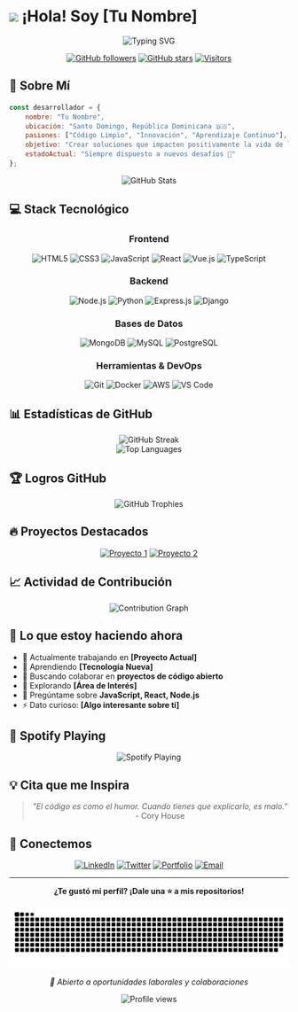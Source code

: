 # <img src="https://raw.githubusercontent.com/MartinHeinz/MartinHeinz/master/wave.gif" width="30px"> ¡Hola! Soy [Tu Nombre]

<div align="center">
  <img src="https://readme-typing-svg.herokuapp.com?font=Fira+Code&size=32&duration=2800&pause=2000&color=A9FEF7&center=true&vCenter=true&width=940&lines=Full+Stack+Developer;Apasionado+por+la+Tecnolog%C3%ADa;Creador+de+Experiencias+Digitales;Siempre+Aprendiendo+Algo+Nuevo" alt="Typing SVG" />
</div>

<div align="center">
  
[![GitHub followers](https://img.shields.io/github/followers/tuusuario?style=social)](https://github.com/tuusuario)
[![GitHub stars](https://img.shields.io/github/stars/tuusuario?style=social)](https://github.com/tuusuario)
[![Visitors](https://visitor-badge.laobi.icu/badge?page_id=tuusuario.tuusuario)](https://github.com/tuusuario)

</div>

## 🚀 Sobre Mí

```javascript
const desarrollador = {
    nombre: "Tu Nombre",
    ubicación: "Santo Domingo, República Dominicana 🇩🇴",
    pasiones: ["Código Limpio", "Innovación", "Aprendizaje Continuo"],
    objetivo: "Crear soluciones que impacten positivamente la vida de las personas",
    estadoActual: "Siempre dispuesto a nuevos desafíos 💪"
};
```

<div align="center">
  <img src="https://github-readme-stats.vercel.app/api?username=tuusuario&show_icons=true&theme=tokyonight&hide_border=true&count_private=true" alt="GitHub Stats" />
</div>

## 💻 Stack Tecnológico

<div align="center">

### Frontend
![HTML5](https://img.shields.io/badge/HTML5-E34F26?style=for-the-badge&logo=html5&logoColor=white)
![CSS3](https://img.shields.io/badge/CSS3-1572B6?style=for-the-badge&logo=css3&logoColor=white)
![JavaScript](https://img.shields.io/badge/JavaScript-F7DF1E?style=for-the-badge&logo=javascript&logoColor=black)
![React](https://img.shields.io/badge/React-20232A?style=for-the-badge&logo=react&logoColor=61DAFB)
![Vue.js](https://img.shields.io/badge/Vue.js-35495E?style=for-the-badge&logo=vue.js&logoColor=4FC08D)
![TypeScript](https://img.shields.io/badge/TypeScript-007ACC?style=for-the-badge&logo=typescript&logoColor=white)

### Backend
![Node.js](https://img.shields.io/badge/Node.js-43853D?style=for-the-badge&logo=node.js&logoColor=white)
![Python](https://img.shields.io/badge/Python-3776AB?style=for-the-badge&logo=python&logoColor=white)
![Express.js](https://img.shields.io/badge/Express.js-404D59?style=for-the-badge)
![Django](https://img.shields.io/badge/Django-092E20?style=for-the-badge&logo=django&logoColor=white)

### Bases de Datos
![MongoDB](https://img.shields.io/badge/MongoDB-4EA94B?style=for-the-badge&logo=mongodb&logoColor=white)
![MySQL](https://img.shields.io/badge/MySQL-00000F?style=for-the-badge&logo=mysql&logoColor=white)
![PostgreSQL](https://img.shields.io/badge/PostgreSQL-316192?style=for-the-badge&logo=postgresql&logoColor=white)

### Herramientas & DevOps
![Git](https://img.shields.io/badge/GIT-E44C30?style=for-the-badge&logo=git&logoColor=white)
![Docker](https://img.shields.io/badge/Docker-2496ED?style=for-the-badge&logo=docker&logoColor=white)
![AWS](https://img.shields.io/badge/Amazon_AWS-232F3E?style=for-the-badge&logo=amazon-aws&logoColor=white)
![VS Code](https://img.shields.io/badge/Visual_Studio_Code-0078D4?style=for-the-badge&logo=visual%20studio%20code&logoColor=white)

</div>

## 📊 Estadísticas de GitHub

<div align="center">
  <img src="https://github-readme-streak-stats.herokuapp.com/?user=tuusuario&theme=tokyonight&hide_border=true" alt="GitHub Streak" />
</div>

<div align="center">
  <img src="https://github-readme-stats.vercel.app/api/top-langs/?username=tuusuario&layout=compact&theme=tokyonight&hide_border=true" alt="Top Languages" />
</div>

## 🏆 Logros GitHub

<div align="center">
  <img src="https://github-profile-trophy.vercel.app/?username=tuusuario&theme=tokyonight&no-frame=true&row=1&column=7" alt="GitHub Trophies" />
</div>

## 🔥 Proyectos Destacados

<div align="center">

[![Proyecto 1](https://github-readme-stats.vercel.app/api/pin/?username=tuusuario&repo=proyecto1&theme=tokyonight&hide_border=true)](https://github.com/tuusuario/proyecto1)
[![Proyecto 2](https://github-readme-stats.vercel.app/api/pin/?username=tuusuario&repo=proyecto2&theme=tokyonight&hide_border=true)](https://github.com/tuusuario/proyecto2)

</div>

## 📈 Actividad de Contribución

<div align="center">
  <img src="https://activity-graph.herokuapp.com/graph?username=tuusuario&bg_color=1a1b27&color=38bdae&line=70a5fd&point=bf91f3&area=true&hide_border=true" alt="Contribution Graph" />
</div>

## 🎯 Lo que estoy haciendo ahora

- 🔭 Actualmente trabajando en **[Proyecto Actual]**
- 🌱 Aprendiendo **[Tecnología Nueva]**
- 👯 Buscando colaborar en **proyectos de código abierto**
- 🤔 Explorando **[Área de Interés]**
- 💬 Pregúntame sobre **JavaScript, React, Node.js**
- ⚡ Dato curioso: **[Algo interesante sobre ti]**

## 🎵 Spotify Playing

<div align="center">
  <img src="https://spotify-github-profile.vercel.app/api/view?uid=tuusuario&cover_image=true&theme=natemoo-re&show_offline=false&background_color=1a1b27&bar_color=53b991&bar_color_cover=false" alt="Spotify Playing" />
</div>

## 💡 Cita que me Inspira

<div align="center">
  
> *"El código es como el humor. Cuando tienes que explicarlo, es malo."* - Cory House

</div>

## 🤝 Conectemos

<div align="center">

[![LinkedIn](https://img.shields.io/badge/LinkedIn-0077B5?style=for-the-badge&logo=linkedin&logoColor=white)](https://linkedin.com/in/tuusuario)
[![Twitter](https://img.shields.io/badge/Twitter-1DA1F2?style=for-the-badge&logo=twitter&logoColor=white)](https://twitter.com/tuusuario)
[![Portfolio](https://img.shields.io/badge/Portfolio-FF5722?style=for-the-badge&logo=todoist&logoColor=white)](https://tuportfolio.com)
[![Email](https://img.shields.io/badge/Gmail-D14836?style=for-the-badge&logo=gmail&logoColor=white)](mailto:tuemail@gmail.com)

</div>

---

<div align="center">
  
**¿Te gustó mi perfil? ¡Dale una ⭐ a mis repositorios!**

<img src="https://raw.githubusercontent.com/platane/snk/output/github-contribution-grid-snake-dark.svg" alt="Snake animation" />

*💼 Abierto a oportunidades laborales y colaboraciones*

</div>

<div align="center">
  <img src="https://komarev.com/ghpvc/?username=tuusuario&color=blueviolet&style=flat-square&label=Profile+Views" alt="Profile views" />
</div>
